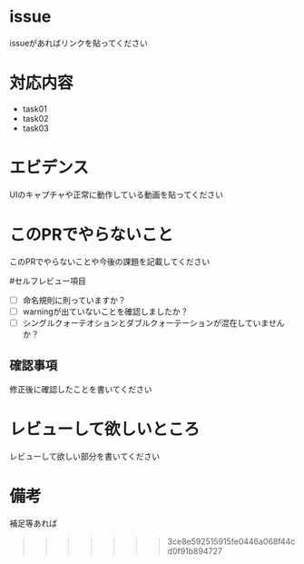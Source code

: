 # issue
issueがあればリンクを貼ってください

# 対応内容

- task01
- task02
- task03

# エビデンス
UIのキャプチャや正常に動作している動画を貼ってください


# このPRでやらないこと
このPRでやらないことや今後の課題を記載してください

#セルフレビュー項目
- [ ] 命名規則に則っていますか？
- [ ] warningが出ていないことを確認しましたか？
- [ ] シングルクォーテオションとダブルクォーテーションが混在していませんか？

## 確認事項
修正後に確認したことを書いてください

# レビューして欲しいところ
レビューして欲しい部分を書いてください

# 備考
補足等あれば
>>>>>>> 3ce8e592515915fe0446a068f44cd0f91b894727
